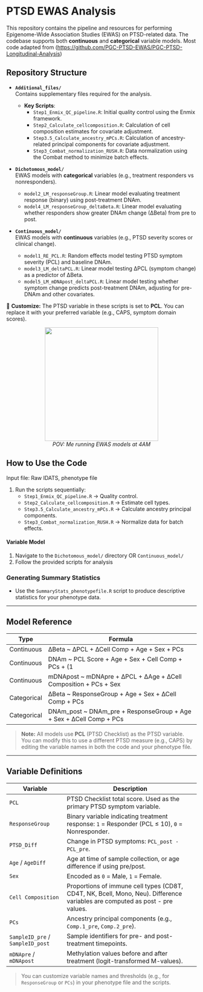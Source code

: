 # PTSD EWAS Analysis

This repository contains the pipeline and resources for performing Epigenome-Wide Association Studies (EWAS) on PTSD-related data. The codebase supports both **continuous** and **categorical** variable models. Most code adapted from (https://github.com/PGC-PTSD-EWAS/PGC-PTSD-Longitudinal-Analysis)

## Repository Structure

- **`Additional_files/`**  
  Contains supplementary files required for the analysis.

  - **Key Scripts**:
    - `Step1_Enmix_QC_pipeline.R`: Initial quality control using the Enmix framework.
    - `Step2_Calculate_cellcomposition.R`: Calculation of cell composition estimates for covariate adjustment.
    - `Step3.5_Calculate_ancestry_mPCs.R`: Calculation of ancestry-related principal components for covariate adjustment.
    - `Step3_Combat_normalization_RUSH.R`: Data normalization using the Combat method to minimize batch effects.

- **`Dichotomous_model/`**  
  EWAS models with **categorical** variables (e.g., treatment responders vs nonresponders).

  - `model2_LM_responseGroup.R`: Linear model evaluating treatment response (binary) using post-treatment DNAm.
  - `model4_LM_responseGroup_deltaBeta.R`: Linear model evaluating whether responders show greater DNAm change (∆Beta) from pre to post.

- **`Continuous_model/`**  
  EWAS models with **continuous** variables (e.g., PTSD severity scores or clinical change).

  - `model1_RE_PCL.R`: Random effects model testing PTSD symptom severity (PCL) and baseline DNAm.
  - `model3_LM_deltaPCL.R`: Linear model testing ∆PCL (symptom change) as a predictor of ∆Beta.
  - `model5_LM_mDNApost_deltaPCL.R`: Linear model testing whether symptom change predicts post-treatment DNAm, adjusting for pre-DNAm and other covariates.
 
 🔄 **Customize:** The PTSD variable in these scripts is set to **PCL**.
 You can replace it with your preferred variable (e.g., CAPS, symptom domain scores).

<p align="center">
  <img src="https://media2.giphy.com/media/v1.Y2lkPTc5MGI3NjExMTQ4YmYxNmllZG1kcjMyYjZsNDV0bG80MHlzNTFxeDliNGJ3Y2wxNCZlcD12MV9pbnRlcm5hbF9naWZfYnlfaWQmY3Q9cw/1sgetPM00wWqJpVUTl/giphy.gif" width="300" />
  <br/>
  <em> POV: Me running EWAS models at 4AM</em>
</p>


## How to Use the Code
Input file: Raw IDATS, phenotype file
1. Run the scripts sequentially:
   - `Step1_Enmix_QC_pipeline.R` → Quality control.
   - `Step2_Calculate_cellcomposition.R` → Estimate cell types.
   - `Step3.5_Calculate_ancestry_mPCs.R` → Calculate ancestry principal components.
   - `Step3_Combat_normalization_RUSH.R` → Normalize data for batch effects.

#### Variable Model
1. Navigate to the `Dichotomous_model/` directory OR `Continuous_model/`
2. Follow the provided scripts for analysis

### Generating Summary Statistics
- Use the `SummaryStats_phenotypefile.R` script to produce descriptive statistics for your phenotype data.


---

## Model Reference

| Type        | Formula                                                                 |
|-------------|-------------------------------------------------------------------------|
| Continuous  | ∆Beta ~ ∆PCL + ∆Cell Comp + Age + Sex + PCs                             |
| Continuous  | DNAm ~ PCL Score + Age + Sex + Cell Comp + PCs + (1 | Participant ID)   |
| Continuous  | mDNApost ~ mDNApre + ∆PCL + ∆Age + ∆Cell Composition + PCs + Sex        |
| Categorical | ∆Beta ~ ResponseGroup + Age + Sex + ∆Cell Comp + PCs                    |
| Categorical | DNAm_post ~ DNAm_pre + ResponseGroup + Age + Sex + ∆Cell Comp + PCs     |

> **Note:** All models use **PCL** (PTSD Checklist) as the PTSD variable.  
> You can modify this to use a different PTSD measure (e.g., CAPS) by editing the variable names in both the code and your phenotype file.


---

## Variable Definitions

| Variable        | Description                                                                 |
|-----------------|-----------------------------------------------------------------------------|
| `PCL`           | PTSD Checklist total score. Used as the primary PTSD symptom variable.      |
| `ResponseGroup` | Binary variable indicating treatment response: `1` = Responder (PCL ≤ 10), `0` = Nonresponder. |
| `PTSD_Diff`     | Change in PTSD symptoms: `PCL_post - PCL_pre`.                             |
| `Age` / `AgeDiff` | Age at time of sample collection, or age difference if using pre/post.     |
| `Sex`           | Encoded as `0` = Male, `1` = Female.                                        |
| `Cell Composition` | Proportions of immune cell types (CD8T, CD4T, NK, Bcell, Mono, Neu). Difference variables are computed as post - pre values. |
| `PCs`           | Ancestry principal components (e.g., `Comp.1_pre`, `Comp.2_pre`).           |
| `SampleID_pre` / `SampleID_post` | Sample identifiers for pre- and post-treatment timepoints.   |
| `mDNApre` / `mDNApost` | Methylation values before and after treatment (logit-transformed M-values). |

> You can customize variable names and thresholds (e.g., for `ResponseGroup` or `PCs`) in your phenotype file and the scripts.


